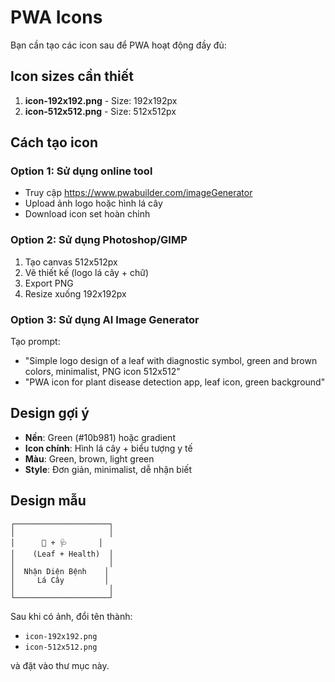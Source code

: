 # PWA Icons

Bạn cần tạo các icon sau để PWA hoạt động đầy đủ:

## Icon sizes cần thiết

1. **icon-192x192.png** - Size: 192x192px
2. **icon-512x512.png** - Size: 512x512px

## Cách tạo icon

### Option 1: Sử dụng online tool
- Truy cập https://www.pwabuilder.com/imageGenerator
- Upload ảnh logo hoặc hình lá cây
- Download icon set hoàn chỉnh

### Option 2: Sử dụng Photoshop/GIMP
1. Tạo canvas 512x512px
2. Vẽ thiết kế (logo lá cây + chữ)
3. Export PNG
4. Resize xuống 192x192px

### Option 3: Sử dụng AI Image Generator
Tạo prompt:
- "Simple logo design of a leaf with diagnostic symbol, green and brown colors, minimalist, PNG icon 512x512"
- "PWA icon for plant disease detection app, leaf icon, green background"

## Design gợi ý

- **Nền**: Green (#10b981) hoặc gradient
- **Icon chính**: Hình lá cây + biểu tượng y tế
- **Màu**: Green, brown, light green
- **Style**: Đơn giản, minimalist, dễ nhận biết

## Design mẫu

```
┌─────────────────────┐
│                     │
│      🍃 + 🩺       │
│    (Leaf + Health)  │
│                     │
│  Nhận Diện Bệnh    │
│     Lá Cây         │
│                     │
└─────────────────────┘
```

Sau khi có ảnh, đổi tên thành:
- `icon-192x192.png`
- `icon-512x512.png`

và đặt vào thư mục này.

